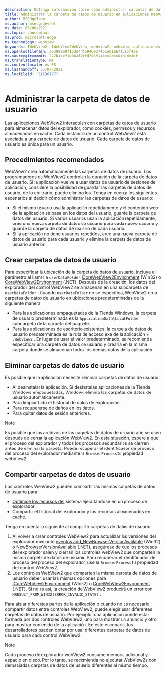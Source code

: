 ```yaml
---
description: Obtenga información sobre cómo administrar carpetas de datos de usuario en aplicaciones WebView2
title: Administrar la carpeta de datos de usuario en aplicaciones WebView2.
author: MSEdgeTeam
ms.author: msedgedevrel
ms.date: 05/06/2021
ms.topic: conceptual
ms.prod: microsoft-edge
ms.technology: webview
keywords: IWebView2, IWebView2WebView, webview2, webview, aplicaciones de win32, win32, edge, ICoreWebView2, ICoreWebView2Host, control de explorador, html perimetral, carpeta de datos de usuario
ms.openlocfilehash: a6399e59f153d4446946937461e61667f325f4ae
ms.sourcegitcommit: 777b16ef10363f2dfd755f115ee2d4c81a8de46f
ms.translationtype: MT
ms.contentlocale: es-ES
ms.lasthandoff: 05/07/2021
ms.locfileid: "11536177"
---
```

# <a name="manage-the-user-data-folder"></a>Administrar la carpeta de datos de usuario  

Las aplicaciones WebView2 interactúan con carpetas de datos de usuario para almacenar datos del explorador, como cookies, permisos y recursos almacenados en caché.  Cada instancia de un control WebView2 está asociada a una carpeta de datos de usuario.  Cada carpeta de datos de usuario es única para un usuario.  

## <a name="best-practices"></a>Procedimientos recomendados  

WebView2 crea automáticamente las carpetas de datos de usuario.  Los programadores de WebView2 controlan la duración de la carpeta de datos de usuario.  Si la aplicación vuelve a usar datos de usuario de sesiones de aplicación, considere la posibilidad de guardar las carpetas de datos de usuario, de lo contrario, puede eliminarlos.  Tenga en cuenta los siguientes escenarios al decidir cómo administrar las carpetas de datos de usuario:  

*   Si el mismo usuario usa la aplicación repetidamente y el contenido web de la aplicación se basa en los datos del usuario, guarde la carpeta de datos del usuario.  Si varios usuarios usan la aplicación repetidamente, cree una nueva carpeta de datos de usuario para cada nuevo usuario y guarde la carpeta de datos de usuario de cada usuario.
*   Si la aplicación no tiene usuarios repetidos, cree una nueva carpeta de datos de usuario para cada usuario y elimine la carpeta de datos de usuario anterior.  
    
## <a name="create-user-data-folders"></a>Crear carpetas de datos de usuario  

Para especificar la ubicación de la carpeta de datos de usuario, incluya el parámetro al llamar a `userDataFolder` [ICoreWebView2Environment](/microsoft-edge/webview2/reference/win32/icorewebview2environment) \(Win32\) o [CoreWebView2Environment](/dotnet/api/microsoft.web.webview2.core.corewebview2environment) \(.NET\).  Después de la creación, los datos del explorador del control WebView2 se almacenan en una subcarpeta de `userDataFolder` .  Cuando `userDataFolder` no se especifica, WebView2 crea carpetas de datos de usuario en ubicaciones predeterminadas de la siguiente manera:  

*   Para las aplicaciones empaquetadas de la Tienda Windows, la carpeta de usuario predeterminada es la `ApplicationData\LocalFolder` subcarpeta de la carpeta del paquete.  
*   Para las aplicaciones de escritorio existentes, la carpeta de datos de usuario predeterminada es la ruta de acceso exe de la aplicación + `.WebView2` .  En lugar de usar el valor predeterminado, se recomienda especificar una carpeta de datos de usuario y crearla en la misma carpeta donde se almacenan todos los demás datos de la aplicación.  
    
## <a name="delete-user-data-folders"></a>Eliminar carpetas de datos de usuario  

Es posible que la aplicación necesite eliminar carpetas de datos de usuario:  

*   Al desinstalar la aplicación.  Si desinstalas aplicaciones de la Tienda Windows empaquetadas, Windows elimina las carpetas de datos de usuario automáticamente.  
*   Para limpiar todo el historial de datos de exploración.  
*   Para recuperarse de daños en los datos.  
*   Para quitar datos de sesión anteriores.  
    
> [!NOTE]
> Es posible que los archivos de las carpetas de datos de usuario aún se usen después de cerrar la aplicación WebView2.  En esta situación, espere a que el proceso del explorador y todos los procesos secundarios se cierren antes de eliminar la carpeta.  Puede recuperar el identificador de proceso del proceso del explorador mediante la `BrowserProcessId` propiedad webView2.  

## <a name="share-user-data-folders"></a>Compartir carpetas de datos de usuario  

Los controles WebView2 pueden compartir las mismas carpetas de datos de usuario para:  

*   [Optimice los recursos del](../concepts/process-model.md) sistema ejecutándose en un proceso de explorador.  
*   Compartir el historial del explorador y los recursos almacenados en caché.  
    
Tenga en cuenta lo siguiente al compartir carpetas de datos de usuario:  

1.  Al volver a crear controles WebView2 para actualizar las versiones del explorador mediante [eventos add_NewBrowserVersionAvailable](/microsoft-edge/webview2/reference/win32/icorewebview2environment#add_newbrowserversionavailable) \(Win32\) o [NewBrowserVersionAvailable](/dotnet/api/microsoft.web.webview2.core.corewebview2environment.newbrowserversionavailable) \(.NET\), asegúrese de que los procesos del explorador salen y cierran los controles webView2 que comparten la misma carpeta de datos de usuario.  Para recuperar el identificador de proceso del proceso del explorador, use la `BrowserProcessId` propiedad del control WebView2.  
1.  Los controles WebView2 que comparten la misma carpeta de datos de usuario deben usar las mismas opciones para [ICoreWebView2Environment](/microsoft-edge/webview2/reference/win32/icorewebview2environment) \(Win32\) o [CoreWebView2Environment](/dotnet/api/microsoft.web.webview2.core.corewebview2environment) \(.NET\).  Si no es así, la creación de WebView2 producirá un error con `HRESULT_FROM_WIN32(ERROR_INVALID_STATE)` .  
    
Para aislar diferentes partes de la aplicación o cuando no es necesario compartir datos entre controles WebView2, puede elegir usar diferentes carpetas de datos de usuario.  Por ejemplo, una aplicación puede estar formada por dos controles WebView2, uno para mostrar un anuncio y otro para mostrar contenido de la aplicación.  En este escenario, los desarrolladores pueden optar por usar diferentes carpetas de datos de usuario para cada control WebView2.  

> [!NOTE]
> Cada proceso de explorador webView2 consume memoria adicional y espacio en disco.  Por lo tanto, se recomienda no ejecutar WebView2s con demasiadas carpetas de datos de usuario diferentes al mismo tiempo.  
